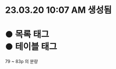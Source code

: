 23.03.20 10:07 AM 생성됨
=======================
● 목록 태그 \
● 테이블 태그
=======================
79 ~ 83p 의 분량
